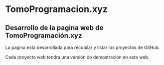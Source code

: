 # TomoProgramacion.xyz
Desarrollo de la pagina web de TomoProgramación.xyz
----------------------------------------------------
<p>La pagina esta desarrollada para recopilar y listar los proyectos de GitHub.</p>
<p>Cada proyecto web tendra una versión de demostración en esta web.</p>

